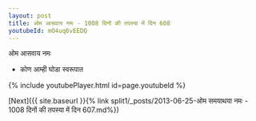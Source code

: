 ```yaml
---
layout: post
title: ओम आसवाय नमः - 1008 दिनों की तपस्या में दिन 608
youtubeId: mO4uq6vEEDQ
---
```

 
 
 ओम आसवाय नमः  
 
 -  कोण आम्ही घोडा स्वरूपात 
 
  
 
  
 
 
 
 
 
 


{% include youtubePlayer.html id=page.youtubeId %}
 
[Next]({{ site.baseurl }}{% link  split1/_posts/2013-06-25-ओम समयाथया नमः - 1008 दिनों की तपस्या में दिन 607.md%})
 
